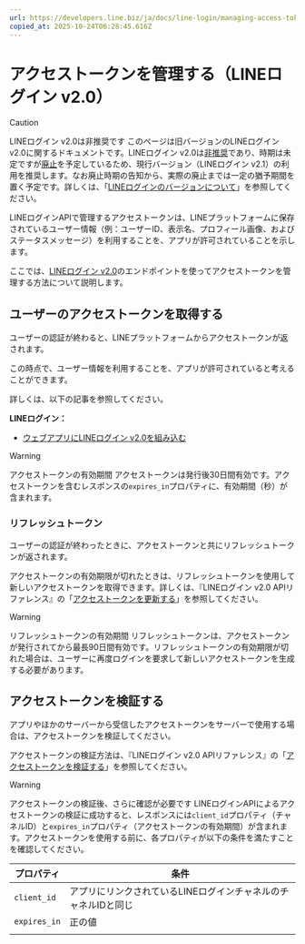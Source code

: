 ```yaml
---
url: https://developers.line.biz/ja/docs/line-login/managing-access-tokens-v2/
copied_at: 2025-10-24T06:28:45.616Z
---
```

# アクセストークンを管理する（LINEログイン v2.0）

> [!CAUTION]
> LINEログイン v2.0は非推奨です
> このページは旧バージョンのLINEログイン v2.0に関するドキュメントです。LINEログイン v2.0は[非推奨](https://developers.line.biz/ja/glossary/#deprecated)であり、時期は未定ですが[廃止](https://developers.line.biz/ja/glossary/#end-of-life)を予定しているため、現行バージョン（LINEログイン v2.1）の利用を推奨します。なお廃止時期の告知から、実際の廃止までは一定の猶予期間を置く予定です。詳しくは、「[LINEログインのバージョンについて](https://developers.line.biz/ja/docs/line-login/overview/#versions)」を参照してください。

LINEログインAPIで管理するアクセストークンは、LINEプラットフォームに保存されているユーザー情報（例：ユーザーID、表示名、プロフィール画像、およびステータスメッセージ）を利用することを、アプリが許可されていることを示します。

ここでは、[LINEログイン v2.0](https://developers.line.biz/ja/docs/line-login/overview/#versions)のエンドポイントを使ってアクセストークンを管理する方法について説明します。

## ユーザーのアクセストークンを取得する

ユーザーの認証が終わると、LINEプラットフォームからアクセストークンが返されます。

この時点で、ユーザー情報を利用することを、アプリが許可されていると考えることができます。

詳しくは、以下の記事を参照してください。

**LINEログイン：**

*   [ウェブアプリにLINEログイン v2.0を組み込む](https://developers.line.biz/ja/docs/line-login/integrate-line-login-v2/)

> [!WARNING]
> アクセストークンの有効期間
> アクセストークンは発行後30日間有効です。アクセストークンを含むレスポンスの`expires_in`プロパティに、有効期間（秒）が含まれます。

### リフレッシュトークン

ユーザーの認証が終わったときに、アクセストークンと共にリフレッシュトークンが返されます。

アクセストークンの有効期限が切れたときは、リフレッシュトークンを使用して新しいアクセストークンを取​得できます。詳しくは、『LINEログイン v2.0 APIリファレンス』の「[アクセストークンを更新する](https://developers.line.biz/ja/reference/line-login-v2/#refresh-access-token)」を参照してください。

> [!WARNING]
> リフレッシュトークンの有効期間
> リフレッシュトークンは、アクセストークンが発行されてから最長90日間有効です。リフレッシュトークンの有効期限が切れた場合は、ユーザーに再度ログインを要求して新しいアクセストークンを生成する必要があります。

## アクセストークンを検証する

アプリやほかのサーバーから受信したアクセストークンをサーバーで使用する場合は、アクセストークンを検証してください。

アクセストークンの検証方法は、『LINEログイン v2.0 APIリファレンス』の「[アクセストークンを検証する](https://developers.line.biz/ja/reference/line-login-v2/#verify-access-token)」を参照してください。

> [!WARNING]
> アクセストークンの検証後、さらに確認が必要です
> LINEログインAPIによるアクセストークンの検証に成功すると、レスポンスには`client_id`プロパティ（チャネルID）と`expires_in`プロパティ（アクセストークンの有効期間）が含まれます。アクセストークンを使用する前に、各プロパティが以下の条件を満たすことを確認してください。
> 
> | プロパティ | 条件 |
> | --- | --- |
> | `client_id` | アプリにリンクされているLINEログインチャネルのチャネルIDと同じ |
> | `expires_in` | 正の値 |
> |  |  |